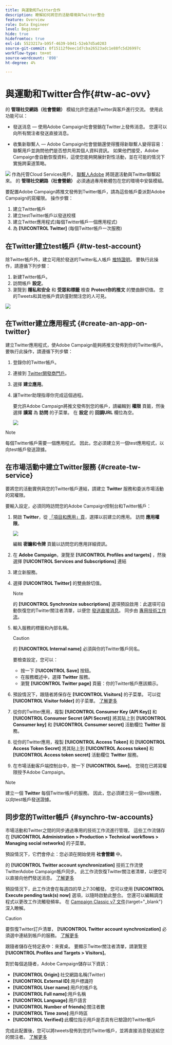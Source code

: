 ```yaml
---
title: 與運動和Twitter合作
description: 瞭解如何將您的活動環境與Twitter整合
feature: Overview
role: Data Engineer
level: Beginner
hide: true
hidefromtoc: true
exl-id: 5523217a-b95f-4639-b941-52eb7d5a0203
source-git-commit: 0f15112f0eec1d7cba26523adc1e88fc5d26997c
workflow-type: tm+mt
source-wordcount: '898'
ht-degree: 4%

---
```


# 與運動和Twitter合作{#tw-ac-ovv}

的 **管理社交網路（社會營銷）** 模組允許您通過Twitter與客戶進行交流。 使用此功能可以：

* 發送消息 — 使用Adobe Campaign社會營銷在Twitter上發佈消息。 您還可以向所有關注者發送直接消息。

* 收集新聯繫人 — Adobe Campaign社會營銷還使得獲得新聯繫人變得容易：聯繫用戶並詢問他們是否想共用其個人資料資訊。 如果他們接受，Adobe Campaign會自動恢復資料，這使您能夠開展針對性活動，並在可能的情況下實施跨渠道策略。

![](../assets/do-not-localize/speech.png)  作為托管Cloud Services用戶， [聯繫人Adobe](../start/campaign-faq.md#support) 將競選活動與Twitter聯繫起來。 的  **管理社交網路（社會營銷）** 必須通過專用軟體包在您的環境中安裝模組。


要配置Adobe Campaign將推文發佈到Twitter帳戶，請為這些帳戶委派對Adobe Campaign的寫權限。 操作步驟：

1. 建立Twitter帳戶
1. 建立testTwitter帳戶以發送校樣
1. 建立Twitter應用程式(每個Twitter帳戶一個應用程式)
1. 為 **[!UICONTROL Twitter]** (每個Twitter帳戶一次服務)

## 在Twitter建立test帳戶 {#tw-test-account}

除Twitter帳戶外，建立可用於發送的Twitter私人帳戶 [推特證明](../send/twitter.md#send-tw-proofs)。 要執行此操作，請遵循下列步驟：

1. 新建Twitter帳戶。
1. 訪問帳戶  **設定**。
1. 瀏覽到 **隱私和安全** 和 **受眾和標籤** 檢查 **Protect你的推文** 的雙曲餘切值。 您的Tweets和其他帳戶資訊僅對關注您的人可見。

![](assets/social_tw_test_page.png)

## 在Twitter建立應用程式 {#create-an-app-on-twitter}

建立Twitter應用程式，使Adobe Campaign能夠將推文發佈到你的Twitter帳戶。  要執行此操作，請遵循下列步驟：

1. 登錄你的Twitter帳戶。
1. 連接到 [Twitter開發商門戶](https://developer.twitter.com/en/apps)。
1. 選擇 **建立應用**。
1. 讓Twitter助理指導你完成這個過程。

   要允許Adobe Campaign將推文發佈到您的帳戶，請編輯到 **權限** 頁籤，然後選擇 **讀寫** 為 **訪問** 的子菜單。 在 **設定** 的 **回調URL** 欄位為空。

   ![](assets/social_tw_app.png)

>[!NOTE]
>
>每個Twitter帳戶需要一個應用程式。 因此，您必須建立另一個test應用程式，以向test帳戶發送證據。

## 在市場活動中建立Twitter服務 {#create-tw-service}

要將您的活動實例與您的Twitter帳戶連結，請建立 **Twitter** 服務和委派市場活動的寫權限。

要輸入設定，必須同時訪問您的Adobe Campaign控制台和Twitter帳戶：

1. 開啟 **Twitter**，從 [「項目和應用」頁](https://developer.twitter.com/en/portal/projects-and-apps)，選擇以前建立的應用。 訪問 **應用權限**。

   ![](assets/social_tw_service.png)

   編輯 **密鑰和令牌** 頁籤以訪問您的應用詳細資訊。

1. 在 **Adobe Campaign**，瀏覽至 **[!UICONTROL Profiles and targets]** ，然後選擇 **[!UICONTROL Services and Subscriptions]** 連結
1. 建立新服務。
1. 選擇 **[!UICONTROL Twitter]** 的雙曲餘切值。

   >[!NOTE]
   >
   >的 **[!UICONTROL Synchronize subscriptions]** 選項預設啟用：此選項可自動恢復您的Twitter關注者清單，以便您 [發送直接消息](../send/twitter.md#direct-tw-messages)。 同步由 [專用技術工作流](#synchro-tw-accounts)。

1. 輸入服務的標籤和內部名稱。

   >[!CAUTION]
   >
   >的 **[!UICONTROL Internal name]** 必須與你的Twitter賬戶同名。

   要檢查設定，您可以：

   * 按一下 **[!UICONTROL Save]** 按鈕。
   * 在服務概述中，選擇 **Twitter** 服務。
   * 瀏覽 **[!UICONTROL Twitter page]** 頁籤：你的Twitter帳戶應該顯示。

1. 預設情況下，跟隨者將保存在 **[!UICONTROL Visitors]** 的子菜單。 可以從 **[!UICONTROL Visitor folder]** 的子菜單。 [了解更多](../send/twitter.md#direct-tw-messages)

1. 從你的Twitter應用，複製 **[!UICONTROL Consumer Key (API Key)]** 和 **[!UICONTROL Consumer Secret (API Secret)]** 將其貼上到 **[!UICONTROL Consumer key]** 和 **[!UICONTROL Consumer secret]** 活動欄位 **Twitter** 服務。

1. 從你的Twitter應用，複製 **[!UICONTROL Access Token]** 和 **[!UICONTROL Access Token Secret]** 將其貼上到 **[!UICONTROL Access token]** 和 **[!UICONTROL Access token secret]** 活動欄位 **Twitter** 服務。

1. 在市場活動客戶端控制台中，按一下 **[!UICONTROL Save]**。 您現在已將寫權限授予Adobe Campaign。


>[!NOTE]
>
>建立一個 **Twitter** 每個Twitter帳戶的服務。 因此，您必須建立另一個test服務，以向test帳戶發送證據。

## 同步您的Twitter帳戶 {#synchro-tw-accounts}

市場活動和Twitter之間的同步通過專用的技術工作流進行管理。 這些工作流儲存在 **[!UICONTROL Administration > Production > Technical workflows > Managing social networks]** 的子菜單。

預設情況下，它們會停止：您必須在開始使用 **社會營銷** 中。

的 **[!UICONTROL Twitter account synchronization]** 技術工作流使TwitterAdobe Campaign帳戶同步。 此工作流恢復Twitter關注者清單，以便您可以直接向他們發送消息。 [了解更多](../send/twitter.md#direct-tw-messages)

預設情況下，此工作流會在每週四的早上7:30觸發。 您可以使用 **[!UICONTROL Execute pending task(s) now]** 選項，以隨時啟動此整合。  您還可以編輯調度程式以更改工作流觸發頻率。 在 [Campaign Classic v7 文件](https://experienceleague.adobe.com/docs/campaign-classic/using/automating-with-workflows/flow-control-activities/scheduler.html){target=&quot;_blank&quot;} 深入瞭解。

>[!CAUTION]
>
>要恢復Twitter訂戶清單， **[!UICONTROL Twitter account synchronization]** 必須選中連結到帳戶的服務。 [了解更多](#create-tw-service)

跟隨者儲存在特定表中：來賓桌。 要顯示Twitter關注者清單，請瀏覽至 **[!UICONTROL Profiles and Targets > Visitors]**。

對於每個追隨者，Adobe Campaign儲存以下資訊：

* **[!UICONTROL Origin]**:社交網路名稱(Twitter)
* **[!UICONTROL External ID]**:用戶標識符
* **[!UICONTROL User name]**:用戶的帳戶名
* **[!UICONTROL Full name]**:用戶名稱
* **[!UICONTROL Language]**:用戶語言
* **[!UICONTROL Number of friends]**:關注者數
* **[!UICONTROL Time zone]**:用戶時區
* **[!UICONTROL Verified]**:此欄位指示用戶是否具有已驗證的Twitter帳戶

完成此配置後，您可以將tweets發佈到您的Twitter帳戶，並將直接消息發送給您的關注者。 [了解更多](../send/twitter.md)
